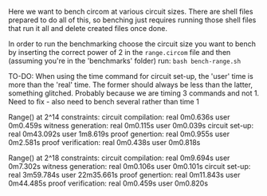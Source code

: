 Here we want to bench circom at various circuit sizes. There are shell files prepared to do all of this,
so benching just requires running those shell files that run it all and delete created files once done.

In order to run the benchmarking choose the circuit size you want to bench by inserting the correct power of 2
in the `range.circom` file and then (assuming you're in the 'benchmarks' folder) run:
`bash bench-range.sh`

TO-DO: When using the time command for circuit set-up, the 'user' time is more than the 'real' time.
The former should always be less than the latter, something glitched. Probably because we are timing 3 
commands and not 1. Need to fix - also need to bench several rather than time 1


Range() at 2^14 constraints:
circuit compilation:    real    0m0.636s   user    0m0.459s
witness generation:     real    0m0.115s   user    0m0.039s
circuit set-up:         real    0m43.092s  user    1m8.619s
proof genertion:        real    0m0.955s   user    0m2.581s
proof verification:     real    0m0.438s   user    0m0.818s

Range() at 2^18 constraints:
circuit compilation:    real    0m9.694s    user    0m7.302s
witness generation:     real    0m0.106s    user    0m0.101s
circuit set-up:         real    3m59.784s   user    22m35.661s
proof genertion:        real    0m11.843s   user    0m44.485s
proof verification:     real    0m0.459s    user    0m0.820s